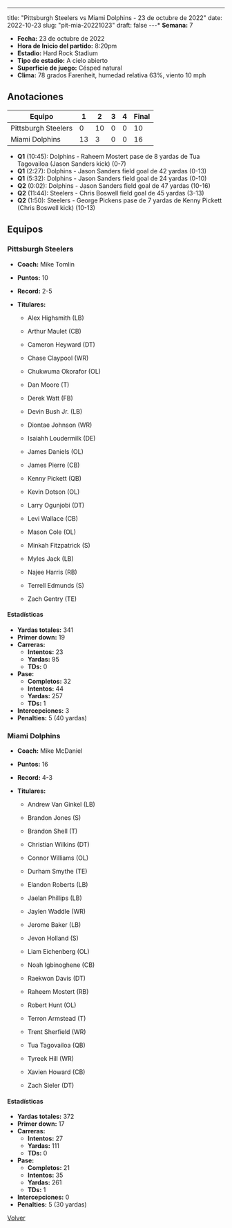 ---
title: "Pittsburgh Steelers vs Miami Dolphins - 23 de octubre de 2022"
date: 2022-10-23
slug: "pit-mia-20221023"
draft: false
---* **Semana:** 7
* **Fecha:** 23 de octubre de 2022
* **Hora de Inicio del partido:** 8:20pm
* **Estadio:** Hard Rock Stadium
* **Tipo de estadio:** A cielo abierto
* **Superficie de juego:** Césped natural
* **Clima:** 78 grados Farenheit, humedad relativa 63%, viento 10 mph




## Anotaciones
| Equipo | 1 | 2 | 3 | 4 | Final |
|--------|---|---|---|---|-------|
| Pittsburgh Steelers  | 0 | 10 | 0 | 0  | 10 |
| Miami Dolphins  | 13 | 3 | 0 | 0  | 16 |
* **Q1** (10:45): Dolphins - Raheem Mostert pase de 8 yardas de Tua Tagovailoa (Jason Sanders kick) (0-7)
* **Q1** (2:27): Dolphins - Jason Sanders field goal de 42 yardas (0-13)
* **Q1** (5:32): Dolphins - Jason Sanders field goal de 24 yardas (0-10)
* **Q2** (0:02): Dolphins - Jason Sanders field goal de 47 yardas (10-16)
* **Q2** (11:44): Steelers - Chris Boswell field goal de 45 yardas (3-13)
* **Q2** (1:50): Steelers - George Pickens pase de 7 yardas de Kenny Pickett (Chris Boswell kick) (10-13)


## Equipos


### Pittsburgh Steelers
* **Coach:** Mike Tomlin
* **Puntos:** 10
* **Record:** 2-5
* **Titulares:** 

  * Alex Highsmith (LB) 

  * Arthur Maulet (CB) 

  * Cameron Heyward (DT) 

  * Chase Claypool (WR) 

  * Chukwuma Okorafor (OL) 

  * Dan Moore (T) 

  * Derek Watt (FB) 

  * Devin Bush Jr. (LB) 

  * Diontae Johnson (WR) 

  * Isaiahh Loudermilk (DE) 

  * James Daniels (OL) 

  * James Pierre (CB) 

  * Kenny Pickett (QB) 

  * Kevin Dotson (OL) 

  * Larry Ogunjobi (DT) 

  * Levi Wallace (CB) 

  * Mason Cole (OL) 

  * Minkah Fitzpatrick (S) 

  * Myles Jack (LB) 

  * Najee Harris (RB) 

  * Terrell Edmunds (S) 

  * Zach Gentry (TE) 

#### Estadísticas
* **Yardas totales:** 341
* **Primer down:** 19
* **Carreras:**
  * **Intentos:** 23
  * **Yardas:** 95
  * **TDs:** 0
* **Pase:**
  * **Completos:** 32
  * **Intentos:** 44
  * **Yardas:** 257
  * **TDs:** 1
* **Intercepciones:** 3
* **Penalties:** 5 (40 yardas)

### Miami Dolphins
* **Coach:** Mike McDaniel
* **Puntos:** 16
* **Record:** 4-3
* **Titulares:** 

  * Andrew Van Ginkel (LB) 

  * Brandon Jones (S) 

  * Brandon Shell (T) 

  * Christian Wilkins (DT) 

  * Connor Williams (OL) 

  * Durham Smythe (TE) 

  * Elandon Roberts (LB) 

  * Jaelan Phillips (LB) 

  * Jaylen Waddle (WR) 

  * Jerome Baker (LB) 

  * Jevon Holland (S) 

  * Liam Eichenberg (OL) 

  * Noah Igbinoghene (CB) 

  * Raekwon Davis (DT) 

  * Raheem Mostert (RB) 

  * Robert Hunt (OL) 

  * Terron Armstead (T) 

  * Trent Sherfield (WR) 

  * Tua Tagovailoa (QB) 

  * Tyreek Hill (WR) 

  * Xavien Howard (CB) 

  * Zach Sieler (DT) 

#### Estadísticas
* **Yardas totales:** 372
* **Primer down:** 17
* **Carreras:**
  * **Intentos:** 27
  * **Yardas:** 111
  * **TDs:** 0
* **Pase:**
  * **Completos:** 21
  * **Intentos:** 35
  * **Yardas:** 261
  * **TDs:** 1
* **Intercepciones:** 0
* **Penalties:** 5 (30 yardas)


[Volver](/historia/2022)
